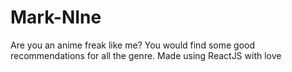 # Mark-NIne
 Are you an anime freak like me? You would find some good recommendations for all the genre. Made using ReactJS with love
